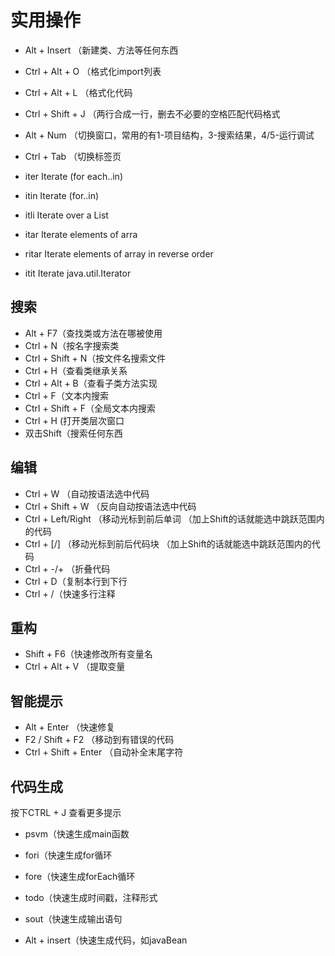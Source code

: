 # 实用操作
- Alt + Insert （新建类、方法等任何东西
- Ctrl + Alt + O （格式化import列表
- Ctrl + Alt + L （格式化代码
- Ctrl + Shift + J （两行合成一行，删去不必要的空格匹配代码格式
- Alt + Num （切换窗口，常用的有1-项目结构，3-搜索结果，4/5-运行调试
- Ctrl + Tab （切换标签页

- iter    Iterate (for each..in)   
- itin    Iterate (for..in)   
- itli    Iterate over a List  
- itar    Iterate elements of arra
- ritar   Iterate elements of array in reverse order 
- itit               Iterate java.util.Iterator

## 搜索
- Alt + F7（查找类或方法在哪被使用
- Ctrl + N（按名字搜索类
- Ctrl + Shift + N（按文件名搜索文件
- Ctrl + H（查看类继承关系
- Ctrl + Alt + B（查看子类方法实现
- Ctrl + F（文本内搜索
- Ctrl + Shift + F（全局文本内搜索
- Ctrl + H (打开类层次窗口
- 双击Shift（搜索任何东西

## 编辑
- Ctrl + W （自动按语法选中代码
- Ctrl + Shift + W （反向自动按语法选中代码
- Ctrl + Left/Right （移动光标到前后单词 （加上Shift的话就能选中跳跃范围内的代码
- Ctrl + [/] （移动光标到前后代码块 （加上Shift的话就能选中跳跃范围内的代码
- Ctrl + -/+ （折叠代码
- Ctrl + D（复制本行到下行
- Ctrl + /（快速多行注释

## 重构
- Shift + F6（快速修改所有变量名
- Ctrl + Alt + V （提取变量

## 智能提示
- Alt + Enter （快速修复
- F2 / Shift + F2 （移动到有错误的代码
- Ctrl + Shift + Enter （自动补全末尾字符

## 代码生成
按下CTRL + J 查看更多提示
- psvm（快速生成main函数
- fori（快速生成for循环
- fore（快速生成forEach循环
- todo（快速生成时间戳，注释形式
- sout（快速生成输出语句

- Alt + insert（快速生成代码，如javaBean



